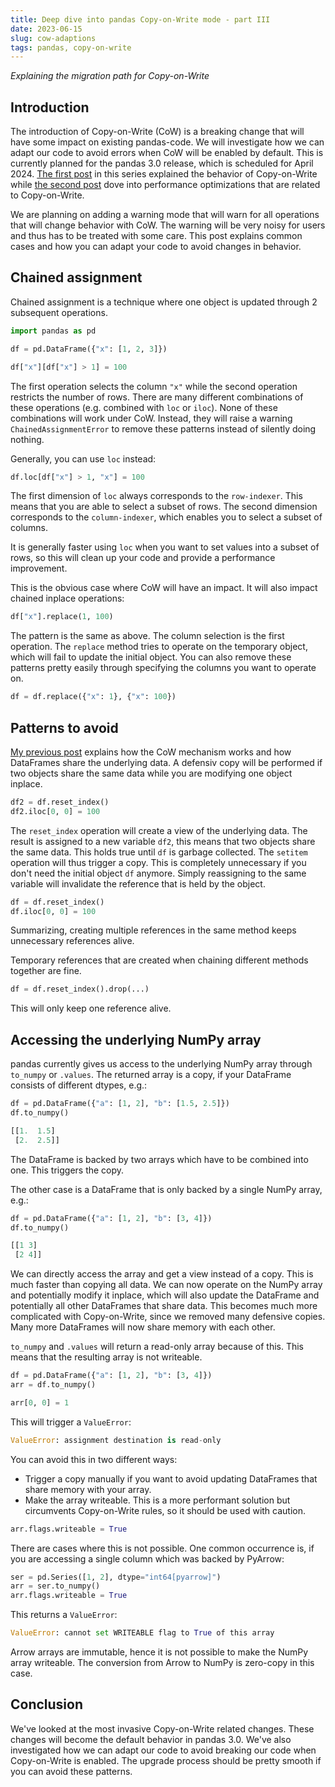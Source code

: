 ```yaml
---
title: Deep dive into pandas Copy-on-Write mode - part III
date: 2023-06-15
slug: cow-adaptions
tags: pandas, copy-on-write
---
```


_Explaining the migration path for Copy-on-Write_


## Introduction

The introduction of Copy-on-Write (CoW) is a breaking change that will have some impact on existing
pandas-code. We will investigate how we can adapt our code to avoid errors when CoW will be
enabled by default. This is currently planned for the pandas 3.0 release, which is scheduled for April 2024.
[The first post](https://towardsdatascience.com/deep-dive-into-pandas-copy-on-write-mode-part-i-26982e7408c6) in this series explained the behavior of Copy-on-Write 
while [the second post](https://towardsdatascience.com/deep-dive-into-pandas-copy-on-write-mode-part-ii-b023432a5334) dove into performance optimizations that are related to Copy-on-Write.

We are planning on adding a warning mode that will warn for all operations that will change
behavior with CoW. The warning will be very noisy for users and thus has to be treated with some care.
This post explains common cases and how you can adapt your code to avoid changes in behavior.

## Chained assignment

Chained assignment is a technique where one object is updated through 2 subsequent operations.

```python
import pandas as pd

df = pd.DataFrame({"x": [1, 2, 3]})

df["x"][df["x"] > 1] = 100
```

The first operation selects the column ``"x"`` while the second operation restricts the number
of rows. There are many different combinations of these operations (e.g. combined with ``loc`` or
``iloc``). None of these combinations will work under CoW. Instead, they will raise a warning 
``ChainedAssignmentError`` to remove these patterns instead of silently doing nothing.

Generally, you can use ``loc`` instead:

```python
df.loc[df["x"] > 1, "x"] = 100
```

The first dimension of ``loc`` always corresponds to the ``row-indexer``. This means that you are
able to select a subset of rows. The second dimension corresponds to the ``column-indexer``, which
enables you to select a subset of columns. 

It is generally faster using ``loc`` when you want to set values into a subset of rows, so this
will clean up your code and provide a performance improvement.

This is the obvious case where CoW will have an impact. It will also impact chained inplace 
operations:

```python
df["x"].replace(1, 100)
```

The pattern is the same as above. The column selection is the first operation. The ``replace``
method tries to operate on the temporary object, which will fail to update the initial object.
You can also remove these patterns pretty easily through specifying the columns you want to
operate on.

```python
df = df.replace({"x": 1}, {"x": 100})
```

## Patterns to avoid

[My previous post](https://medium.com/towards-data-science/deep-dive-into-pandas-copy-on-write-mode-part-i-26982e7408c6) explains how the CoW mechanism works and how DataFrames share the underlying data. A
defensiv copy will be performed if two objects share the same data while you are modifying one
object inplace.

```python
df2 = df.reset_index()
df2.iloc[0, 0] = 100
```

The ``reset_index`` operation will create a view of the underlying data. The result is assigned to 
a new variable ``df2``, this means that two objects share the same data. This holds true until
``df`` is garbage collected. The ``setitem`` operation
will thus trigger a copy. This is completely unnecessary if you don't need the initial object 
``df`` anymore. Simply reassigning to the same variable will invalidate the reference that is
held by the object.

```python
df = df.reset_index()
df.iloc[0, 0] = 100
```

Summarizing, creating multiple references in the same method keeps unnecessary references alive.

Temporary references that are created when chaining different methods together are fine.

```python
df = df.reset_index().drop(...)
```

This will only keep one reference alive.

## Accessing the underlying NumPy array

pandas currently gives us access to the underlying NumPy array through ``to_numpy`` or ``.values``.
The returned array is a copy, if your DataFrame consists of different dtypes, e.g.:

```python
df = pd.DataFrame({"a": [1, 2], "b": [1.5, 2.5]})
df.to_numpy()

[[1.  1.5]
 [2.  2.5]]
```

The DataFrame is backed by two arrays which have to be combined into one. This triggers the copy.

The other case is a DataFrame that is only backed by a single NumPy array, e.g.:

```python
df = pd.DataFrame({"a": [1, 2], "b": [3, 4]})
df.to_numpy()

[[1 3]
 [2 4]]
```

We can directly access the array and get a view instead of a copy. This is much faster than copying
all data. We can now operate on the NumPy array and potentially modify it inplace, which will also
update the DataFrame and potentially all other DataFrames that share data. This becomes much more
complicated with Copy-on-Write, since we removed many defensive copies. Many more DataFrames will 
now share memory with each other.

``to_numpy`` and ``.values`` will return a read-only array because of this. This means that the
resulting array is not writeable.

```python
df = pd.DataFrame({"a": [1, 2], "b": [3, 4]})
arr = df.to_numpy()

arr[0, 0] = 1
```

This will trigger a ``ValueError``:

```python
ValueError: assignment destination is read-only
```

You can avoid this in two different ways:

- Trigger a copy manually if you want to avoid updating DataFrames that share memory with your array.
- Make the array writeable. This is a more performant solution but circumvents Copy-on-Write rules, so
  it should be used with caution.

```python
arr.flags.writeable = True
```

There are cases where this is not possible. One common occurrence is, if you are accessing a single
column which was backed by PyArrow:

```python
ser = pd.Series([1, 2], dtype="int64[pyarrow]")
arr = ser.to_numpy()
arr.flags.writeable = True
```

This returns a ``ValueError``:

```python
ValueError: cannot set WRITEABLE flag to True of this array
```

Arrow arrays are immutable, hence it is not possible to make the NumPy array writeable. The conversion
from Arrow to NumPy is zero-copy in this case.

## Conclusion

We've looked at the most invasive Copy-on-Write related changes. These changes will become the
default behavior in pandas 3.0. We've also investigated how we can adapt our code to avoid breaking
our code when Copy-on-Write is enabled. The upgrade process should be pretty smooth if you can avoid
these patterns.
